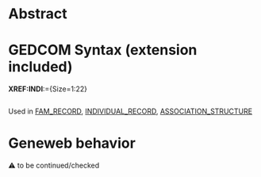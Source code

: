 ﻿# Abstract

# GEDCOM Syntax (extension included)

**XREF:INDI**:={Size=1:22}
<pre>
</pre>
Used in <a href=Ged.FAM_RECORD.md>FAM_RECORD</a>, <a href=Ged.INDIVIDUAL_RECORD.md>INDIVIDUAL_RECORD</a>, <a href=Ged.ASSOCIATION_STRUCTURE.md>ASSOCIATION_STRUCTURE</a><br />

# Geneweb behavior


:warning: to be continued/checked

